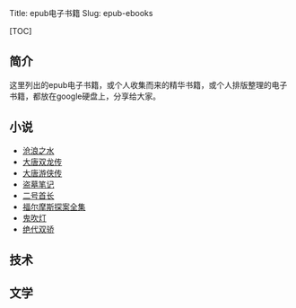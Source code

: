 Title: epub电子书籍
Slug: epub-ebooks


[TOC]

## 简介

这里列出的epub电子书籍，或个人收集而来的精华书籍，或个人排版整理的电子书籍，都放在google硬盘上，分享给大家。



## 小说

- [沧浪之水](https://drive.google.com/open?id=1KfJkWWtyCUOY_zvFqV3Ml8Yz1Qe3gMFx)
- [大唐双龙传](https://drive.google.com/open?id=1AEvbGEK_XAdRtsEtx1Ro1kJYsWuzvwf3)
- [大唐游侠传](https://drive.google.com/open?id=1DVGFoA1VEjh8ryKbtdQfNwafvlvlMmXl)
- [盗墓笔记](https://drive.google.com/open?id=1nXddk3OaqULnqH8Pz_9HVj7irpVNREr9)
- [二号首长](https://drive.google.com/open?id=1TojhiF7FIEtk-gmYyqVrj7ivl9A7Gcs-)
- [福尔摩斯探案全集](https://drive.google.com/open?id=1oNWyZF0_xd3FAAXAZbUuGa50hu9GyBZ2)
- [鬼吹灯](https://drive.google.com/open?id=1XOrzLeOzjaKMNh3puWXaiAx-U4sn6u3Q)
- [绝代双骄](https://drive.google.com/open?id=1OlzbmUg509v8P9Rix0LR9aiIFUNsAOAI)





## 技术





## 文学







